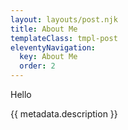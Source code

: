 ```yaml
---
layout: layouts/post.njk
title: About Me
templateClass: tmpl-post
eleventyNavigation:
  key: About Me
  order: 2
---
```

<p>
Hello
</p>
<p>
{{ metadata.description }}
</p>
